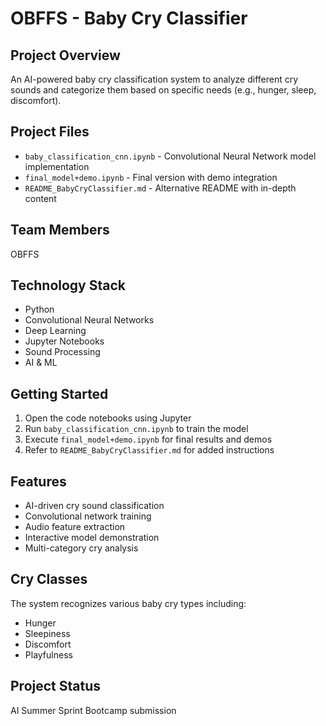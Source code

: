 # OBFFS - Baby Cry Classifier

## Project Overview
An AI-powered baby cry classification system to analyze different cry sounds and categorize them based on specific needs (e.g., hunger, sleep, discomfort).

## Project Files
- `baby_classification_cnn.ipynb` - Convolutional Neural Network model implementation
- `final_model+demo.ipynb` - Final version with demo integration
- `README_BabyCryClassifier.md` - Alternative README with in-depth content

## Team Members
OBFFS

## Technology Stack
- Python
- Convolutional Neural Networks
- Deep Learning
- Jupyter Notebooks
- Sound Processing
- AI & ML

## Getting Started
1. Open the code notebooks using Jupyter
2. Run `baby_classification_cnn.ipynb` to train the model
3. Execute `final_model+demo.ipynb` for final results and demos
4. Refer to `README_BabyCryClassifier.md` for added instructions

## Features
- AI-driven cry sound classification
- Convolutional network training
- Audio feature extraction
- Interactive model demonstration
- Multi-category cry analysis

## Cry Classes
The system recognizes various baby cry types including:
- Hunger
- Sleepiness
- Discomfort
- Playfulness

## Project Status
AI Summer Sprint Bootcamp submission
